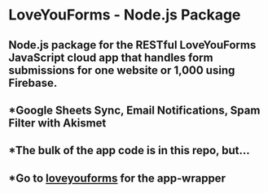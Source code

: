 # LoveYouForms - Node.js Package

## Node.js package for the RESTful LoveYouForms JavaScript cloud app that handles form submissions for one website or 1,000 using Firebase.

## *Google Sheets Sync, Email Notifications, Spam Filter with Akismet

## *The bulk of the app code is in this repo, but...

## *Go to **<a href="https://github.com/LoveYouFyi/loveyouforms">loveyouforms</a>** for the app-wrapper